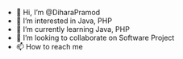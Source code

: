 - 👋 Hi, I’m @DiharaPramod
- 👀 I’m interested in Java, PHP
- 🌱 I’m currently learning Java, PHP
- 💞️ I’m looking to collaborate on Software Project
- 📫 How to reach me 

<!---
DiharaPramod/DiharaPramod is a ✨ special ✨ repository because its `README.md` (this file) appears on your GitHub profile.
You can click the Preview link to take a look at your changes.
--->
